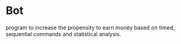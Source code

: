 # Bot
program to increase the propensity to earn money based on timed, sequential commands and statistical analysis. 
